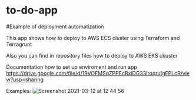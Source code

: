 # to-do-app

#Example of deployment automatization

This app shows how to deploy to AWS ECS cluster using Terraform and Terragrunt

Also you can find in repository files how to deploy to AWS EKS ckuster 

Documentation how to set up enviroment and run app https://drive.google.com/file/d/19VOFMSqZPPEcRxiDG33IroqruIgFPLcR/view?usp=sharing

Examples:
![Screenshot 2021-03-12 at 12 44 56](https://user-images.githubusercontent.com/46019051/111764936-73979b00-88ac-11eb-81da-6fd3b7b52ee3.png)

